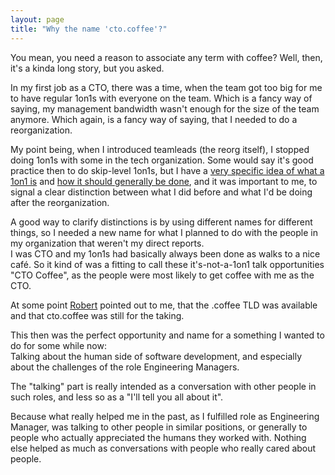```yaml
---
layout: page
title: "Why the name 'cto.coffee'?"
---
```


You mean, you need a reason to associate any term with coffee? Well, then, it's a kinda long story, but you asked.

In my first job as a CTO, there was a time, when the team got too big for me to have regular 1on1s with everyone on the team. Which is a fancy way of saying, my management bandwidth wasn't enough for the size of the team anymore. Which again, is a fancy way of saying, that I needed to do a reorganization.

My point being, when I introduced teamleads (the reorg itself), I stopped doing 1on1s with some in the tech organization. Some would say it's good practice then to do skip-level 1on1s, but I have a [very specific idea of what a 1on1 is][1on1-purpose] and [how it should generally be done][1on1-structure], and it was important to me, to signal a clear distinction between what I did before and what I'd be doing after the reorganization.

A good way to clarify distinctions is by using different names for different things, so I needed a new name for what I planned to do with the people in my organization that weren't my direct reports.  
I was CTO and my 1on1s had basically always been done as walks to a nice café. So it kind of was a fitting to call these it's-not-a-1on1 talk opportunities "CTO Coffee", as the people were most likely to get coffee with me as the CTO.

At some point [Robert](https://twitter.com/kventil) pointed out to me, that the .coffee TLD was available and that cto.coffee was still for the taking.

This then was the perfect opportunity and name for a something I wanted to do for some while now:  
Talking about the human side of software development, and especially about the challenges of the role Engineering Managers.

The "talking" part is really intended as a conversation with other people in such roles, and less so as a "I'll tell you all about it".

Because what really helped me in the past, as I fulfilled role as Engineering Manager, was talking to other people in similar positions, or generally to people who actually appreciated the humans they worked with. Nothing else helped as much as conversations with people who really cared about people.


[1on1-purpose]: http://squeakyvessel.com/2015/05/21/1on1-purpose-goals/
[1on1-structure]: http://squeakyvessel.com/2015/09/09/1on1-structure/
